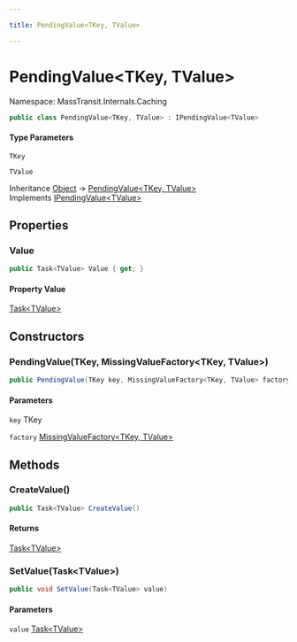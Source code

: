 ```yaml
---

title: PendingValue<TKey, TValue>

---
```


# PendingValue\<TKey, TValue\>

Namespace: MassTransit.Internals.Caching

```csharp
public class PendingValue<TKey, TValue> : IPendingValue<TValue>
```

#### Type Parameters

`TKey`<br/>

`TValue`<br/>

Inheritance [Object](https://learn.microsoft.com/en-us/dotnet/api/system.object) → [PendingValue\<TKey, TValue\>](../masstransit-internals-caching/pendingvalue-2)<br/>
Implements [IPendingValue\<TValue\>](../masstransit-internals-caching/ipendingvalue-1)

## Properties

### **Value**

```csharp
public Task<TValue> Value { get; }
```

#### Property Value

[Task\<TValue\>](https://learn.microsoft.com/en-us/dotnet/api/system.threading.tasks.task-1)<br/>

## Constructors

### **PendingValue(TKey, MissingValueFactory\<TKey, TValue\>)**

```csharp
public PendingValue(TKey key, MissingValueFactory<TKey, TValue> factory)
```

#### Parameters

`key` TKey<br/>

`factory` [MissingValueFactory\<TKey, TValue\>](../masstransit-internals-caching/missingvaluefactory-2)<br/>

## Methods

### **CreateValue()**

```csharp
public Task<TValue> CreateValue()
```

#### Returns

[Task\<TValue\>](https://learn.microsoft.com/en-us/dotnet/api/system.threading.tasks.task-1)<br/>

### **SetValue(Task\<TValue\>)**

```csharp
public void SetValue(Task<TValue> value)
```

#### Parameters

`value` [Task\<TValue\>](https://learn.microsoft.com/en-us/dotnet/api/system.threading.tasks.task-1)<br/>
